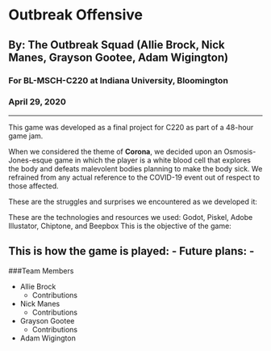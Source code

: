 # Outbreak Offensive
## By: The Outbreak Squad (Allie Brock, Nick Manes, Grayson Gootee, Adam Wigington)
### For BL-MSCH-C220 at Indiana University, Bloomington
### April 29, 2020

---

This game was developed as a final project for C220 as part of a 48-hour game jam. 

When we considered the theme of **Corona**, we decided upon an Osmosis-Jones-esque game in which the player is a white blood cell that explores the body and defeats malevolent bodies planning to make the body sick. We refrained from any actual reference to the COVID-19 event out of respect to those affected.

These are the struggles and surprises we encountered as we developed it:

These are the technologies and resources we used:
     Godot, Piskel, Adobe Illustator, Chiptone, and Beepbox
This is the objective of the game:
     
This is how the game is played:
     -
Future plans:
     -
---

###Team Members

  * Allie Brock
    * Contributions
  * Nick Manes
    * Contributions
  * Grayson Gootee
    * Contributions
  * Adam Wigington

